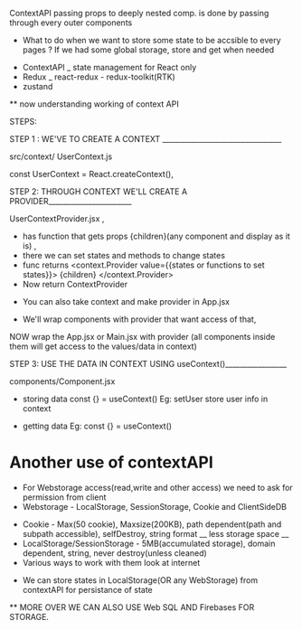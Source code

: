 
ContextAPI
passing props to deeply nested comp. is done by passing through every outer components

* What to do when we want to store some state to be accsible to every pages ? 
    If we had some global storage, store and get when needed

- ContextAPI _ state management for React only
- Redux _ react-redux - redux-toolkit(RTK)
- zustand

** now understanding working of context API


STEPS: 

STEP 1 : WE'VE TO CREATE A CONTEXT _________________________________

src/context/
UserContext.js

const UserContext = React.createContext(), 


STEP 2: THROUGH CONTEXT WE'LL CREATE A PROVIDER_______________________

UserContextProvider.jsx ,
- has function that gets props {children}(any component and display as it is) ,
- there we can set states and methods to change states
- func returns <context.Provider value={{states or functions to set states}}> {children} </context.Provider>
- Now return ContextProvider 


* You can also take context and make provider in App.jsx


* We'll wrap components with provider that want access of that, 

NOW wrap the App.jsx or Main.jsx with provider (all components inside them will get access to the values/data in context)


STEP 3: USE THE DATA IN CONTEXT USING useContext(<contextname>)_________________

components/Component.jsx

- storing data
const {<setState>} = useContext()
Eg: setUser store user info in context

- getting data
Eg: const {<state>} = useContext()




# Another use of contextAPI

* For Webstorage access(read,write and other access) we need to ask for permission from client
* Webstorage - LocalStorage, SessionStorage, Cookie and ClientSideDB
- Cookie - Max(50 cookie), Maxsize(200KB), path dependent(path and subpath accessible), selfDestroy, string format __ less storage space __
- LocalStorage/SessionStorage - 5MB(accumulated storage), domain dependent, string, never destroy(unless cleaned) 
- Various ways to work with them look at internet

* We can store states in LocalStorage(OR any WebStorage) from contextAPI for persistance of state


** MORE OVER WE CAN ALSO USE Web SQL AND Firebases FOR STORAGE.